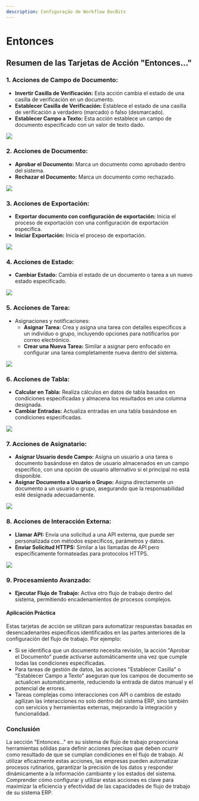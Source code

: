 ```yaml
---
description: Configuração de Workflow DocBits
---
```


# Entonces

## Resumen de las Tarjetas de Acción "Entonces..."

### **1. Acciones de Campo de Documento:**

* **Invertir Casilla de Verificación:** Esta acción cambia el estado de una casilla de verificación en un documento.
* **Establecer Casilla de Verificación:** Establece el estado de una casilla de verificación a verdadero (marcado) o falso (desmarcado).
* **Establecer Campo a Texto:** Esta acción establece un campo de documento especificado con un valor de texto dado.

![](https://docs.docbits.com/~gitbook/image?url=https%3A%2F%2F578966019-files.gitbook.io%2F%7E%2Ffiles%2Fv0%2Fb%2Fgitbook-x-prod.appspot.com%2Fo%2Fspaces%252FT2n2w4uDCJvv7CJ5zrdk%252Fuploads%252FQVUhksYr3IAndhsFptO4%252Fthen1.png%3Falt%3Dmedia%26token%3D8e2e36b2-3a10-4337-a4c5-a269c4f4ca44\&width=768\&dpr=2\&quality=100\&sign=123b9fcc\&sv=2)

### **2. Acciones de Documento:**

* **Aprobar el Documento:** Marca un documento como aprobado dentro del sistema.
* **Rechazar el Documento:** Marca un documento como rechazado.

![](https://docs.docbits.com/~gitbook/image?url=https%3A%2F%2F578966019-files.gitbook.io%2F%7E%2Ffiles%2Fv0%2Fb%2Fgitbook-x-prod.appspot.com%2Fo%2Fspaces%252FT2n2w4uDCJvv7CJ5zrdk%252Fuploads%252FiEyGq6bDKWHAYV527boE%252Fimage.png%3Falt%3Dmedia%26token%3Dcc3cdbd5-e939-4ad7-a745-9315d1d25e75\&width=768\&dpr=2\&quality=100\&sign=68574128\&sv=2)

### **3. Acciones de Exportación:**

* **Exportar documento con configuración de exportación:** Inicia el proceso de exportación con una configuración de exportación específica.
* **Iniciar Exportación:** Inicia el proceso de exportación.

![](https://docs.docbits.com/~gitbook/image?url=https%3A%2F%2F578966019-files.gitbook.io%2F%7E%2Ffiles%2Fv0%2Fb%2Fgitbook-x-prod.appspot.com%2Fo%2Fspaces%252FT2n2w4uDCJvv7CJ5zrdk%252Fuploads%252F5H2IGwrSrBG8uM0JjfLk%252Fimage.png%3Falt%3Dmedia%26token%3D13a06657-d31a-45fc-a8d3-4f09575b2377\&width=768\&dpr=2\&quality=100\&sign=6873dafe\&sv=2)

### **4. Acciones de Estado:**

* **Cambiar Estado:** Cambia el estado de un documento o tarea a un nuevo estado especificado.

![](https://docs.docbits.com/~gitbook/image?url=https%3A%2F%2F578966019-files.gitbook.io%2F%7E%2Ffiles%2Fv0%2Fb%2Fgitbook-x-prod.appspot.com%2Fo%2Fspaces%252FT2n2w4uDCJvv7CJ5zrdk%252Fuploads%252Fc8n3k2U83SIXapQW4Qgd%252Fthen3.png%3Falt%3Dmedia%26token%3D1d4b0395-89bc-4089-a6af-c7a0a85d875f\&width=768\&dpr=2\&quality=100\&sign=96c49797\&sv=2)

### **5. Acciones de Tarea:**

* Asignaciones y notificaciones:
  * **Asignar Tarea:** Crea y asigna una tarea con detalles específicos a un individuo o grupo, incluyendo opciones para notificarlos por correo electrónico.
  * **Crear una Nueva Tarea:** Similar a asignar pero enfocado en configurar una tarea completamente nueva dentro del sistema.

![](https://docs.docbits.com/~gitbook/image?url=https%3A%2F%2F578966019-files.gitbook.io%2F%7E%2Ffiles%2Fv0%2Fb%2Fgitbook-x-prod.appspot.com%2Fo%2Fspaces%252FT2n2w4uDCJvv7CJ5zrdk%252Fuploads%252FL5JcOIHokf8smzfvAA1u%252Fthen4.png%3Falt%3Dmedia%26token%3Db445f1b6-d416-4ce4-a200-2b66f431fe6a\&width=768\&dpr=2\&quality=100\&sign=a77867bc\&sv=2)

### **6. Acciones de Tabla:**

* **Calcular en Tabla:** Realiza cálculos en datos de tabla basados en condiciones especificadas y almacena los resultados en una columna designada.
* **Cambiar Entradas:** Actualiza entradas en una tabla basándose en condiciones especificadas.

![](https://docs.docbits.com/~gitbook/image?url=https%3A%2F%2F578966019-files.gitbook.io%2F%7E%2Ffiles%2Fv0%2Fb%2Fgitbook-x-prod.appspot.com%2Fo%2Fspaces%252FT2n2w4uDCJvv7CJ5zrdk%252Fuploads%252FPyZaJ8MO0fLrdo6I1tiS%252Fthen5.png%3Falt%3Dmedia%26token%3De3a4280a-4351-4264-9c46-d2e6c6eef1d2\&width=768\&dpr=2\&quality=100\&sign=403dcf50\&sv=2)

### **7. Acciones de Asignatario:**

* **Asignar Usuario desde Campo:** Asigna un usuario a una tarea o documento basándose en datos de usuario almacenados en un campo específico, con una opción de usuario alternativo si el principal no está disponible.
* **Asignar Documento a Usuario o Grupo:** Asigna directamente un documento a un usuario o grupo, asegurando que la responsabilidad esté designada adecuadamente.

![](https://docs.docbits.com/~gitbook/image?url=https%3A%2F%2F578966019-files.gitbook.io%2F%7E%2Ffiles%2Fv0%2Fb%2Fgitbook-x-prod.appspot.com%2Fo%2Fspaces%252FT2n2w4uDCJvv7CJ5zrdk%252Fuploads%252FhORGHCS98nJIU1rWeKrW%252Fthen6.png%3Falt%3Dmedia%26token%3D4055d4f2-f9e6-40a0-a45f-d93bee10cd73\&width=768\&dpr=2\&quality=100\&sign=d25b560b\&sv=2)

### **8. Acciones de Interacción Externa:**

* **Llamar API:** Envía una solicitud a una API externa, que puede ser personalizada con métodos específicos, parámetros y datos.
* **Enviar Solicitud HTTPS:** Similar a las llamadas de API pero específicamente formateadas para protocolos HTTPS.

![](https://docs.docbits.com/~gitbook/image?url=https%3A%2F%2F578966019-files.gitbook.io%2F%7E%2Ffiles%2Fv0%2Fb%2Fgitbook-x-prod.appspot.com%2Fo%2Fspaces%252FT2n2w4uDCJvv7CJ5zrdk%252Fuploads%252FXJHjmEvFExyz8wFQ1GL5%252Fthen7.png%3Falt%3Dmedia%26token%3Da4098460-b139-4327-931d-316eba6cd74a\&width=768\&dpr=2\&quality=100\&sign=fd10ee39\&sv=2)

### **9. Procesamiento Avanzado:**

* **Ejecutar Flujo de Trabajo:** Activa otro flujo de trabajo dentro del sistema, permitiendo encadenamientos de procesos complejos.

#### Aplicación Práctica

Estas tarjetas de acción se utilizan para automatizar respuestas basadas en desencadenantes específicos identificados en las partes anteriores de la configuración del flujo de trabajo. Por ejemplo:

* Si se identifica que un documento necesita revisión, la acción "Aprobar el Documento" puede activarse automáticamente una vez que cumple todas las condiciones especificadas.
* Para tareas de gestión de datos, las acciones "Establecer Casilla" o "Establecer Campo a Texto" aseguran que los campos de documento se actualicen automáticamente, reduciendo la entrada de datos manual y el potencial de errores.
* Tareas complejas como interacciones con API o cambios de estado agilizan las interacciones no solo dentro del sistema ERP, sino también con servicios y herramientas externas, mejorando la integración y funcionalidad.

### Conclusión

La sección "Entonces..." en su sistema de flujo de trabajo proporciona herramientas sólidas para definir acciones precisas que deben ocurrir como resultado de que se cumplan condiciones en el flujo de trabajo. Al utilizar eficazmente estas acciones, las empresas pueden automatizar procesos rutinarios, garantizar la precisión de los datos y responder dinámicamente a la información cambiante y los estados del sistema. Comprender cómo configurar y utilizar estas acciones es clave para maximizar la eficiencia y efectividad de las capacidades de flujo de trabajo de su sistema ERP.

